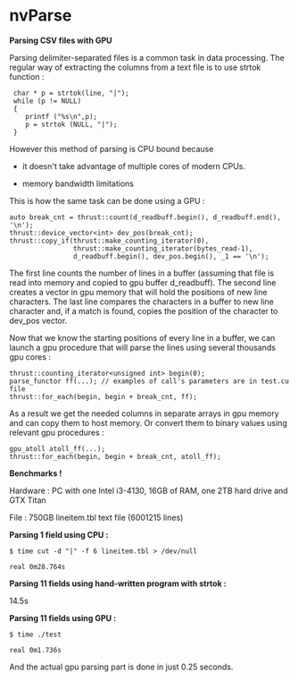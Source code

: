 # nvParse
**Parsing CSV files with GPU**

Parsing delimiter-separated files is a common task in data processing. The regular way of extracting the columns from a text file is to use strtok function :

     char * p = strtok(line, "|");
	 while (p != NULL)
     {
    	printf ("%s\n",p);
    	p = strtok (NULL, "|");
  	 }

  
However this method of parsing is CPU bound because 
 
- it doesn't take advantage of multiple cores of modern CPUs.

-  memory bandwidth limitations

This is how the same task can be done using a GPU :
 
    auto break_cnt = thrust::count(d_readbuff.begin(), d_readbuff.end(), '\n');
    thrust::device_vector<int> dev_pos(break_cnt);
    thrust::copy_if(thrust::make_counting_iterator(0),
					thrust::make_counting_iterator(bytes_read-1),
    				d_readbuff.begin(), dev_pos.begin(), _1 == '\n');	

The first line counts the number of lines in a buffer (assuming that file is read into memory and copied to gpu buffer d\_readbuff).
The second line creates a vector in gpu memory that will hold the positions of new line characters.
The last line compares the characters in a buffer to new line character and, if a match is found, copies the position of the character to dev_pos vector. 

Now that we know the starting positions of every line in a buffer, we can launch a gpu procedure that will parse the lines using several thousands gpu cores :

    thrust::counting_iterator<unsigned int> begin(0);
    parse_functor ff(...); // examples of call's parameters are in test.cu file 
    thrust::for_each(begin, begin + break_cnt, ff);

As a result we get the needed columns in separate arrays in gpu memory and can copy them to host memory. Or convert them to binary values using relevant gpu procedures :

    gpu_atoll atoll_ff(...); 
    thrust::for_each(begin, begin + break_cnt, atoll_ff); 
    

**Benchmarks !**

Hardware : PC with one Intel i3-4130, 16GB of RAM, one 2TB hard drive and GTX Titan

File : 750GB lineitem.tbl text file (6001215 lines)

**Parsing 1 field using CPU :**

    $ time cut -d "|" -f 6 lineitem.tbl > /dev/null
    
    real 0m28.764s

**Parsing 11 fields using hand-written program with strtok :**

14.5s 

**Parsing 11 fields using GPU :**

    $ time ./test
    
    real 0m1.736s

And the actual gpu parsing part is done in just 0.25 seconds.  


 

